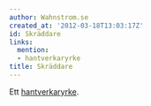 ```yaml
---
author: Wahnstrom.se
created_at: '2012-03-18T13:03:17Z'
id: Skräddare
links:
  mention:
  - hantverkaryrke
title: Skräddare
---
```


Ett [hantverkaryrke].

  [hantverkaryrke]: hantverkaryrke